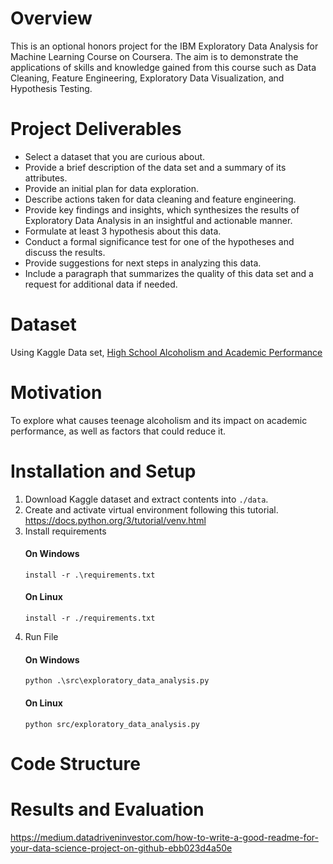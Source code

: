# Overview
This is an optional honors project for the IBM Exploratory Data Analysis for Machine Learning Course on Coursera. The aim is to demonstrate the applications of skills and knowledge gained from this course such as Data Cleaning, Feature Engineering, Exploratory Data Visualization, and Hypothesis Testing.

# Project Deliverables

- Select a dataset that you are curious about. 
- Provide a brief description of the data set and a summary of its attributes.
- Provide an initial plan for data exploration.
- Describe actions taken for data cleaning and feature engineering.
- Provide key findings and insights, which synthesizes the results of Exploratory Data Analysis in an insightful and actionable manner.
- Formulate at least 3 hypothesis about this data.
- Conduct a formal significance test for one of the hypotheses and discuss the results.
- Provide suggestions for next steps in analyzing this data.
- Include a paragraph that summarizes the quality of this data set and a request for additional data if needed.

# Dataset 
Using Kaggle Data set, [High School Alcoholism and Academic Performance](https://www.kaggle.com/datasets/gabrielluizone/high-school-alcoholism-and-academic-performance/data)

# Motivation
To explore what causes teenage alcoholism and its impact on academic performance, as well as factors that could reduce it.

# Installation and Setup

1) Download Kaggle dataset and extract contents into `./data`. 
2) Create and activate virtual environment following this tutorial.
https://docs.python.org/3/tutorial/venv.html
3) Install requirements  
    #### On Windows
    ```commandline
    install -r .\requirements.txt
    ```
    #### On Linux
    ```commandline
    install -r ./requirements.txt
    ```
4) Run File  
    #### On Windows
    ```commandline
    python .\src\exploratory_data_analysis.py
    ```
    #### On Linux
    ```commandline
    python src/exploratory_data_analysis.py
    ```

# Code Structure

# Results and Evaluation

https://medium.datadriveninvestor.com/how-to-write-a-good-readme-for-your-data-science-project-on-github-ebb023d4a50e